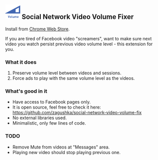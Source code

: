 ## ![Social Network Video Volume Fixer](public/icons/icon.48.png) Social Network Video Volume Fixer

Install from [Chrome Web Store](https://chrome.google.com/webstore/detail/facebook-video-volume-fix/elfninnghghhkopaakchobkbholknbjf).

If you are tired of Facebook video "screamers", want to make sure next video you watch persist previous video volume level - this extension for you.


### What it does
1. Preserve volume level between videos and sessions.
2. Force ads to play with the same volume level as the videos.

### What's good in it 
* Have access to Facebook pages only.
* It is open source, feel free to check it here: https://github.com/zagushka/social-network-video-volume-fix
* No external libraries used. 
* Minimalistic, only few lines of code.

### TODO
* Remove Mute from videos at "Messages" area.
* Playing new video should stop playing previous one.
